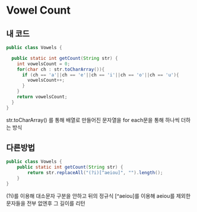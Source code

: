 # Vowel Count

## 내 코드

~~~java
public class Vowels {

  public static int getCount(String str) {
    int vowelsCount = 0;
    for(char ch : str.toCharArray()){
      if (ch == 'a'||ch == 'e'||ch == 'i'||ch == 'o'||ch == 'u'){
        vowelsCount++;
      }
    }
    return vowelsCount;
  }
}
~~~

str.toCharArray() 를 통해 배열로 만들어진 문자열을 for each문을 통해 하나씩 더하는 방식

## 다른방법 

~~~ java
public class Vowels {
    public static int getCount(String str) {
        return str.replaceAll("(?i)[^aeiou]", "").length();
    }
}
~~~

(?i)를 이용해 대소문자 구분을 안하고 뒤의 정규식  \[^aeiou]를 이용해 aeiou를 제외한 문자들을 전부 없엔후 그 길이를 리턴

